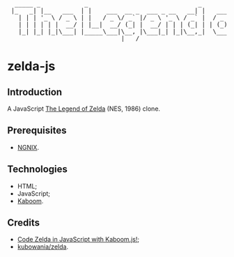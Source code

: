 <pre>
  _____ _            _                              _          __   _____    _     _       
 |_   _| |__   ___  | |    ___  __ _  ___ _ __   __| |   ___  / _| |__  /___| | __| | __ _ 
   | | | '_ \ / _ \ | |   / _ \/ _` |/ _ \ '_ \ / _` |  / _ \| |_    / // _ \ |/ _` |/ _` |
   | | | | | |  __/ | |__|  __/ (_| |  __/ | | | (_| | | (_) |  _|  / /|  __/ | (_| | (_| |
   |_| |_| |_|\___| |_____\___|\__, |\___|_| |_|\__,_|  \___/|_|   /____\___|_|\__,_|\__,_|
                               |___/                                                       
</pre>

# zelda-js

## Introduction
A JavaScript [The Legend of Zelda](https://en.wikipedia.org/wiki/The_Legend_of_Zelda) (NES, 1986) clone.

## Prerequisites
- [NGNIX](https://en.wikipedia.org/wiki/Nginx).

## Technologies
- HTML;
- JavaScript;
- [Kaboom](https://kaboomjs.com/).

## Credits
- [Code Zelda in JavaScript with Kaboom.js!](https://www.youtube.com/watch?v=XX93O4ZVUZI);
- [kubowania/zelda](https://github.com/kubowania/zelda).
